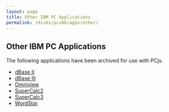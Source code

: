 ```yaml
---
layout: page
title: Other IBM PC Applications
permalink: /disks/pcx86/apps/other/
---
```


Other IBM PC Applications
-------------------------

The following applications have been archived for use with PCjs.

* [dBase II](dbase2/)
* [dBase III](dbase3/)
* [Omniview](omniview/)
* [SuperCalc2](sc2/)
* [SuperCalc3](sc3/)
* [WordStar](wordstar/)
